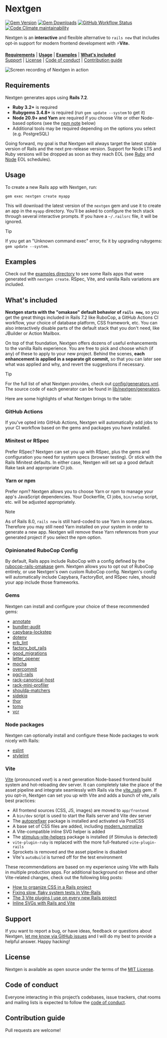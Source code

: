 # Nextgen

[![Gem Version](https://img.shields.io/gem/v/nextgen)](https://rubygems.org/gems/nextgen)
[![Gem Downloads](https://img.shields.io/gem/dt/nextgen)](https://www.ruby-toolbox.com/projects/nextgen)
[![GitHub Workflow Status](https://img.shields.io/github/actions/workflow/status/mattbrictson/nextgen/ci.yml)](https://github.com/mattbrictson/nextgen/actions/workflows/ci.yml)
[![Code Climate maintainability](https://img.shields.io/codeclimate/maintainability/mattbrictson/nextgen)](https://codeclimate.com/github/mattbrictson/nextgen)

Nextgen is an **interactive** and flexible alternative to `rails new` that includes opt-in support for modern frontend development with ⚡️**Vite.**

[**Requirements**](#requirements)
|
[**Usage**](#usage)
|
[**Examples**](./examples)
|
[**What's included**](#whats-included)<br>
[Support](#support)
|
[License](#license)
|
[Code of conduct](#code-of-conduct)
|
[Contribution guide](#contribution-guide)

![Screen recording of Nextgen in action](./demo.gif)

## Requirements

Nextgen generates apps using **Rails 7.2**.

- **Ruby 3.2+** is required
- **Rubygems 3.4.8+** is required (run `gem update --system` to get it)
- **Node 20.9+ and Yarn** are required if you choose Vite or other Node-based options (see the [npm note](#yarn-or-npm) below)
- Additional tools may be required depending on the options you select (e.g. PostgreSQL)

Going forward, my goal is that Nextgen will always target the latest stable version of Rails and the next pre-release version. Support for Node LTS and Ruby versions will be dropped as soon as they reach EOL (see [Ruby](https://endoflife.date/ruby) and [Node](https://endoflife.date/nodejs) EOL schedules).

## Usage

To create a new Rails app with Nextgen, run:

```
gem exec nextgen create myapp
```

This will download the latest version of the `nextgen` gem and use it to create an app in the `myapp` directory. You'll be asked to configure the tech stack through several interactive prompts. If you have a `~/.railsrc` file, it will be ignored.

> [!TIP]
> If you get an "Unknown command exec" error, fix it by upgrading rubygems: `gem update --system`.

## Examples

Check out the [examples directory](./examples) to see some Rails apps that were generated with `nextgen create`. RSpec, Vite, and vanilla Rails variations are included.

## What's included

**Nextgen starts with the "omakase" default behavior of `rails new`,** so you get the great things included in Rails 7.2 like RuboCop, a GitHub Actions CI workflow, your choice of database platform, CSS framework, etc. You can also interactively disable parts of the default stack that you don't need, like JBuilder or Action Mailbox.

On top of that foundation, Nextgen offers dozens of useful enhancements to the vanilla Rails experience. You are free to pick and choose which (if any) of these to apply to your new project. Behind the scenes, **each enhancement is applied in a separate git commit,** so that you can later see what was applied and why, and revert the suggestions if necessary.

> [!TIP]
> For the full list of what Nextgen provides, check out [config/generators.yml](https://github.com/mattbrictson/nextgen/tree/main/config/generators.yml). The source code of each generator can be found in [lib/nextgen/generators](https://github.com/mattbrictson/nextgen/tree/main/lib/nextgen/generators).

Here are some highlights of what Nextgen brings to the table:

### GitHub Actions

If you've opted into GitHub Actions, Nextgen will automatically add jobs to your CI workflow based on the gems and packages you have installed.

### Minitest or RSpec

Prefer RSpec? Nextgen can set you up with RSpec, plus the gems and configuration you need for system specs (browser testing). Or stick with the Rails Minitest defaults. In either case, Nextgen will set up a good default Rake task and appropriate CI job.

### Yarn or npm

Prefer npm? Nextgen allows you to choose Yarn or npm to manage your app's JavaScript dependencies. Your Dockerfile, CI jobs, `bin/setup` script, etc. will be adjusted appropriately.

> [!NOTE]
> As of Rails 8.0, `rails new` is still hard-coded to use Yarn in some places. Therefore you may still need Yarn installed on your system in order to generate a new app. Nextgen will remove these Yarn references from your generated project if you select the npm option.

### Opinionated RuboCop Config

By default, Rails apps include RuboCop with a config defined by the [rubocop-rails-omakase](https://github.com/rails/rubocop-rails-omakase) gem. Nextgen allows you to opt out of RuboCop entirely, or use Nextgen's own custom RuboCop config. Nextgen's config will automatically include Capybara, FactoryBot, and RSpec rules, should your app include those frameworks.

### Gems

Nextgen can install and configure your choice of these recommended gems:

- [annotate](https://github.com/ctran/annotate_models)
- [bundler-audit](https://github.com/rubysec/bundler-audit)
- [capybara-lockstep](https://github.com/makandra/capybara-lockstep)
- [dotenv](https://github.com/bkeepers/dotenv)
- [erb_lint](https://github.com/Shopify/erb_lint)
- [factory_bot_rails](https://github.com/thoughtbot/factory_bot_rails)
- [good_migrations](https://github.com/testdouble/good-migrations)
- [letter_opener](https://github.com/ryanb/letter_opener)
- [mocha](https://github.com/freerange/mocha)
- [overcommit](https://github.com/sds/overcommit)
- [pgcli-rails](https://github.com/mattbrictson/pgcli-rails)
- [rack-canonical-host](https://github.com/tylerhunt/rack-canonical-host)
- [rack-mini-profiler](https://github.com/MiniProfiler/rack-mini-profiler)
- [shoulda-matchers](https://github.com/thoughtbot/shoulda-matchers)
- [sidekiq](https://github.com/sidekiq/sidekiq)
- [thor](https://github.com/rails/thor)
- [tomo](https://github.com/mattbrictson/tomo)
- [vcr](https://github.com/vcr/vcr)

### Node packages

Nextgen can optionally install and configure these Node packages to work nicely with Rails:

- [eslint](https://github.com/eslint/eslint)
- [stylelint](https://github.com/stylelint/stylelint)

### Vite

[Vite](https://vitejs.dev) (pronounced _veet_) is a next generation Node-based frontend build system and hot-reloading dev server. It can completely take the place of the asset pipeline and integrate seamlessly with Rails via the [vite_rails](https://github.com/ElMassimo/vite_ruby) gem. If you opt-in, Nextgen can set you up with Vite and adds a bunch of vite_rails best practices:

- All frontend sources (CSS, JS, images) are moved to `app/frontend`
- A `bin/dev` script is used to start the Rails server and Vite dev server
- The [autoprefixer](https://github.com/postcss/autoprefixer) package is installed and activated via PostCSS
- A base set of CSS files are added, including [modern_normalize](https://github.com/sindresorhus/modern-normalize)
- A Vite-compatible inline SVG helper is added
- The [stimulus-vite-helpers](https://github.com/ElMassimo/stimulus-vite-helpers) package is installed (if Stimulus is detected)
- `vite-plugin-ruby` is replaced with the more full-featured `vite-plugin-rails`
- Sprockets is removed and the asset pipeline is disabled
- Vite's `autoBuild` is turned off for the test environment

These recommendations are based on my experience using Vite with Rails in multiple production apps. For additional background on these and other Vite-related changes, check out the following blog posts:

- [How to organize CSS in a Rails project](https://mattbrictson.com/blog/organizing-css-in-rails)
- [Fixing slow, flaky system tests in Vite-Rails](https://mattbrictson.com/blog/faster-vite-test-without-autobuild)
- [The 3 Vite plugins I use on every new Rails project](https://mattbrictson.com/blog/3-vite-rails-plugins)
- [Inline SVGs with Rails and Vite](https://mattbrictson.com/blog/inline-svg-with-vite-rails)

## Support

If you want to report a bug, or have ideas, feedback or questions about Nextgen, [let me know via GitHub issues](https://github.com/mattbrictson/nextgen/issues/new) and I will do my best to provide a helpful answer. Happy hacking!

## License

Nextgen is available as open source under the terms of the [MIT License](LICENSE.txt).

## Code of conduct

Everyone interacting in this project’s codebases, issue trackers, chat rooms and mailing lists is expected to follow the [code of conduct](CODE_OF_CONDUCT.md).

## Contribution guide

Pull requests are welcome!
